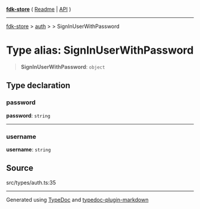 [**fdk-store**](../../../README.md) ( [Readme](../../../README.md) \| [API](../../../API.md) )

---

[fdk-store](../../../API.md) > [auth](../../README.md) > [<internal>](../README.md) > SignInUserWithPassword

# Type alias: SignInUserWithPassword

> **SignInUserWithPassword**: `object`

## Type declaration

### password

**password**: `string`

---

### username

**username**: `string`

## Source

src/types/auth.ts:35

---

Generated using [TypeDoc](https://typedoc.org/) and [typedoc-plugin-markdown](https://www.npmjs.com/package/typedoc-plugin-markdown)
